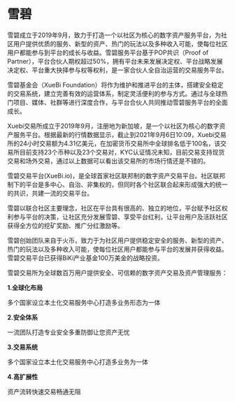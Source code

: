 # 雪碧

雪碧成立于2019年9月，致力于打造一个以社区为核心的数字资产服务平台，为社区用户提供优质的服务、新型的资产、热门的玩法以及多种收入可能，使每位社区用户都能参与到平台的成长与收益。雪碧服务平台基于POP共识（Proof of Partner），平台合伙人期权超过50%，拥有平台未来发展决定权、平台战略发展决定权、平台重大抉择参与权等权利，是一家合伙人全自治运营的交易服务平台。

雪碧基金会（XueBi Foundation）将作为维护和推进平台的主体，搭建安全稳定的交易系统，建立完善有效的运营体系，制定灵活便利的参与方式。通过与全球热门项目、媒体、社群等进行深度合作，与平台合伙人共同推动雪碧服务平台的全面成长。

Xuebi交易所成立于2019年9月，注册地为新加坡，是一个以社区为核心的数字资产服务平台。根据最新的行情数据显示，截止到2021年9月6日10:09，Xuebi交易所的24小时交易额为4.31亿美元，在加密货币交易所中全球排名低于100名，该交易所目前支持23个币种以及23个交易对，KYC认证情况未知，目前交易支持现货交易和场外交易，通过以上数据可以看出该交易所的市场行情还是不错的。

雪碧交易平台(XueBi.io)，是全球首家社区联邦制的数字资产交易平台。社区联邦制下的平台是多中心、自治、非集权的，但同时各个社区联合起来形成强大的统一的共识，共建一流的交易平台。

雪碧以联合社区主要理念，社区在平台具有很高的、独立的地位，平台赋予社区权利参与平台的决策，让社区充分发展雪碧、享受平台红利，让平台用户及活跃社区获得全方位的挖矿奖励、推广分红激励等。

雪碧创始团队来自于火币，致力于为社区用户提供稳定安全的服务、新型的资产、热门的玩法以及多种收入可能，使每位社区用户都能参与平台的发展并获得收益。雪碧交易平台已获得BiKi产业基金100万美金的战略投资。

雪碧交易所为全球数百万用户提供安全、可信赖的数字资产交易及资产管理服务：

**1.全球化布局**

多个国家设立本土化交易服务中心打造多业务形态为一体

**2.安全体系**

一流团队打造专业安全多重防御让您资产无忧

**3.交易系统**

多个国家设立本土化交易服务中心打造多业务为一体

**4.高扩展性**

资产流转快速交易畅通无阻
